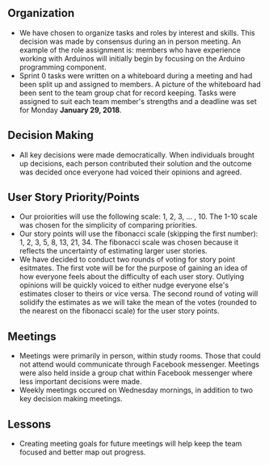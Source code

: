 ## Organization
- We have chosen to organize tasks and roles by interest and skills. This decision was made by consensus during an in person meeting.
An example of the role assignment is: members who have experience working with Arduinos will initially begin by focusing on the Arduino
programming component.
- Sprint 0 tasks were written on a whiteboard during a meeting and had been split up and assigned to members. A picture of the whiteboard
had been sent to the team group chat for record keeping. Tasks were assigned to suit each team member's strengths and a deadline was set
for Monday **January 29, 2018**. 

## Decision Making
- All key decisions were made democratically. When individuals brought up decisions, each person contributed their solution and the outcome
was decided once everyone had voiced their opinions and agreed.

## User Story Priority/Points
- Our proiorities will use the following scale: 1, 2, 3, ... , 10. The 1-10 scale was chosen for the simplicity of comparing priorities.
- Our story points will use the fibonacci scale (skipping the first number): 1, 2, 3, 5, 8, 13, 21, 34.
The fibonacci scale was chosen because it reflects the uncertainty of estimating larger user stories.
- We have decided to conduct two rounds of voting for story point esitmates. The
first vote will be for the purpose of gaining an idea of how everyone feels about the difficulty
of each user story. Outlying opinions will be quickly voiced to either nudge everyone else's
estimates closer to theirs or vice versa. The second round of voting will solidify the estimates
as we will take the mean of the votes (rounded to the nearest on the fibonacci scale) for the user story points.

## Meetings
- Meetings were primarily in person, within study rooms. Those that could not attend would communicate through Facebook messenger. Meetings were also held
inside a group chat within Facebook messenger where less important decisions were made.
- Weekly meetings occured on Wednesday mornings, in addition to two key decision making meetings.

## Lessons
- Creating meeting goals for future meetings will help keep the team focused and better map out progress.
